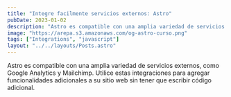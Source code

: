```yaml
---
title: "Integre facilmente servicios externos: Astro"
pubDate: 2023-01-02
description: "Astro es compatible con una amplia variedad de servicios externos"
image: "https://arepa.s3.amazonaws.com/og-astro-curso.png"
tags: ["Integrations", "javascript"]
layout: "../../layouts/Posts.astro"
---
```


Astro es compatible con una amplia variedad de servicios externos, como Google Analytics y Mailchimp. Utilice estas integraciones para agregar funcionalidades adicionales a su sitio web sin tener que escribir código adicional.
